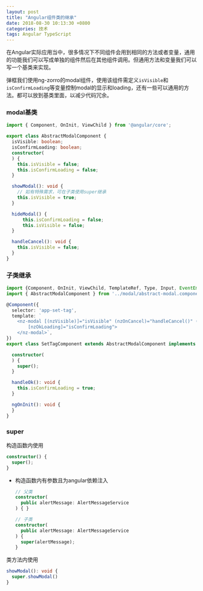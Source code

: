 ```yaml
---
layout: post
title: "Angular组件类的继承"
date: 2018-08-30 10:13:30 +0800
categories: 技术
tags: Angular TypeScript
---
```


在Angular实际应用当中，很多情况下不同组件会用到相同的方法或者变量，通用的功能我们可以写成单独的组件然后在其他组件调用。但通用方法和变量我们可以写一个基类来实现。

弹框我们使用ng-zorro的modal组件，使用该组件需定义`isVisible`和`isConfirmLoading`等变量控制modal的显示和loading，还有一些可以通用的方法。都可以放到基类里面，以减少代码冗余。

### modal基类

```typescript
import { Component, OnInit, ViewChild } from '@angular/core';

export class AbstractModalComponent {
  isVisible: boolean;
  isConfirmLoading: boolean;
  constructor(
  ) {
    this.isVisible = false;
    this.isConfirmLoading = false;
  }

  showModal(): void {
    // 如有特殊需求，可在子类使用super继承
    this.isVisible = true;
  }

  hideModal() {
      this.isConfirmLoading = false;
      this.isVisible = false;
  }

  handleCancel(): void {
    this.isVisible = false;
  }
}
```

### 子类继承

```typescript
import {Component, OnInit, ViewChild, TemplateRef, Type, Input, EventEmitter, Output} from '@angular/core';
import { AbstractModalComponent } from '../modal/abstract-modal.component';

@Component({
  selector: 'app-set-tag',
  template: `
    <nz-modal [(nzVisible)]="isVisible" (nzOnCancel)="handleCancel()" (nzOnOk)="handleOk()"
        [nzOkLoading]="isConfirmLoading">
    </nz-modal>`,
})
export class SetTagComponent extends AbstractModalComponent implements OnInit {

  constructor(
  ) {
    super();
  }

  handleOk(): void {
    this.isConfirmLoading = true;
  }

  ngOnInit(): void {
  }
}
```

### super

构造函数内使用

```typescript
constructor() {
  super();
}
```

* 构造函数内有参数且为angular依赖注入
  
  ```typescript
  // 父类
  constructor(
    public alertMessage: AlertMessageService
  ) { }

  // 子类
  constructor(
    public alertMessage: AlertMessageService
  ) {
    super(alertMessage);
  }
  ```

类方法内使用

```typescript
showModal(): void {
  super.showModal()
}
```
